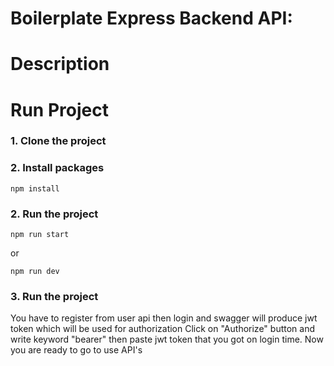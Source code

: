 # Boilerplate Express Backend API:

# Description

# Run Project

### 1. Clone the project

### 2. Install packages

```shell
npm install
```

### 2. Run the project

```shell
npm run start
```

or

```shell
npm run dev
```

### 3. Run the project

You have to register from user api then login and swagger will produce jwt token which will be used for authorization
Click on "Authorize" button and write keyword "bearer" then paste jwt token that you got on login time. Now you are ready to go to use API's
